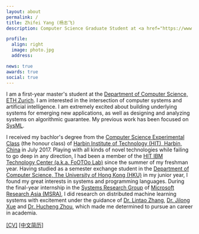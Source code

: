 ```yaml
---
layout: about
permalink: /
title: Zhifei Yang (杨志飞)
description: Computer Science Graduate Student at <a href="https://www.ethz.ch">ETH Zurich</a>

profile:
  align: right
  image: photo.jpg
  address:

news: true
awards: true
social: true
---
```


I am a first-year master's student at the <a target="_blank" href="https://www.inf.ethz.ch">Department of Computer Science, ETH Zurich</a>. 
I am interested in the intersection of computer systems and artificial intelligence. I am extremely excited about building underlying systems for emerging new applications, as well as designing and analyzing systems on algorithmic guarantee. My previous work has been focused on [SysML](http://www.sysml.cc/).


I received my bachlor's degree from the <a target="_blank" href="http://honors.hit.edu.cn">Computer Science Experimental Class</a> (the honour class) of <a target="_blank" href="http://en.hit.edu.cn">Harbin Institute of Technology (HIT), Harbin, China</a> in July 2017. 
Playing with all kinds of novel technologies while failing to go deep in any direction, I had been a member of the <a target="_blank" href="https://github.com/footoo">HIT IBM Technology Center (a.k.a. FoOTOo Lab)</a> since the summer of my freshman year.
Having studied as a semester exchange student in the <a target="_blank" href="http://www.cs.hku.hk">Department of Computer Science, The University of Hong Kong (HKU)</a> in my junior year, I found my great interests in systems and programming languages.
During the final-year internship in the <a target="_blank" href="https://www.microsoft.com/en-us/research/group/systems-research-group-asia/">Systems Research Group</a> of <a target="_blank" href="https://www.microsoft.com/en-us/research/lab/microsoft-research-asia/">Microsoft Research Asia (MSRA)</a>, I did research on distributed machine learning systems with excitement under the guidance of <a target="_blank" href="https://www.microsoft.com/en-us/research/people/lintaoz/">Dr. Lintao Zhang</a>, <a target="_blank" href="http://net.pku.edu.cn/~xjl/">Dr. Jilong Xue</a> and <a target="_blank" href="https://www.microsoft.com/en-us/research/people/huzho/">Dr. Hucheng Zhou</a>, which made me determined to pursue an career in academia.


<a target="_blank" href="files/cv.pdf">[CV]</a>
<a target="_blank" href="files/cv_zh.pdf" title="Chinese CV">[中文简历]</a>
